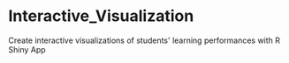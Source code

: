# Interactive_Visualization
Create interactive visualizations of students' learning performances with R Shiny App
